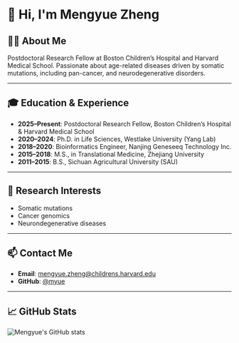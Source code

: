 # 👋 Hi, I'm Mengyue Zheng

## 👩‍🔬 About Me

Postdoctoral Research Fellow at Boston Children’s Hospital and Harvard Medical School.
Passionate about age-related diseases driven by somatic mutations, including pan-cancer, and neurodegenerative disorders.

---

## 🎓 Education & Experience

* **2025–Present**: Postdoctoral Research Fellow, Boston Children’s Hospital & Harvard Medical School
* **2020–2024**: Ph.D. in Life Sciences, Westlake University (Yang Lab)
* **2018–2020**: Bioinformatics Engineer, Nanjing Geneseeq Technology Inc.
* **2015–2018**: M.S., in Translational Medicine, Zhejiang University
* **2011–2015**: B.S., Sichuan Agricultural University (SAU)

---

## 🔬 Research Interests

* Somatic mutations
* Cancer genomics
* Neurondegenerative diseases 

---

## 📫 Contact Me

* **Email**: [mengyue.zheng@childrens.harvard.edu](mailto:mengyue.zheng@childrens.harvard.edu)
* **GitHub**: [@myue](https://github.com/myue)

---

## 📈 GitHub Stats

![Mengyue's GitHub stats](https://github-readme-stats.vercel.app/api?username=myue\&show_icons=true\&theme=default)

